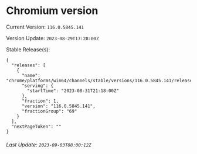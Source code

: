 # Chromium version

Current Version: `116.0.5845.141`

Version Update: `2023-08-29T17:28:00Z`

Stable Release(s):
```
{
  "releases": [
    {
      "name": "chrome/platforms/win64/channels/stable/versions/116.0.5845.141/releases/1693516680",
      "serving": {
        "startTime": "2023-08-31T21:18:00Z"
      },
      "fraction": 1,
      "version": "116.0.5845.141",
      "fractionGroup": "69"
    }
  ],
  "nextPageToken": ""
}
```

###### Last Update: `2023-09-03T08:00:12Z`
        